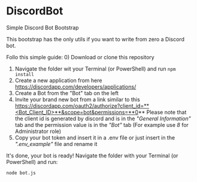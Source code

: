 # DiscordBot
Simple Discord Bot Bootstrap

This bootstrap has the only utils if you want to write from zero a Discord bot.

Follo this simple guide:
0) Download or clone this repository
1) Navigate the folder wit your Terminal (or PowerShell) and run ```npm install```
2) Create a new application from here https://discordapp.com/developers/applications/
3) Create a Bot from the "Bot" tab on the left
4) Invite your brand new bot from a link similar to this https://discordapp.com/oauth2/authorize?client_id=**<Bot_Client_ID>**&scope=bot&permissions=**0**
Please note that the client id is generated by discord and is in the *"General Information"* tab and the permission value is in the *"Bot"* tab (For example use *8* for Administrator role)
5) Copy your bot token and insert it in a .env file or just insert in the *".env_example"* file and rename it

It's done, your bot is ready! Navigate the folder with your Terminal (or PowerShell) and run:
```
node bot.js
```
